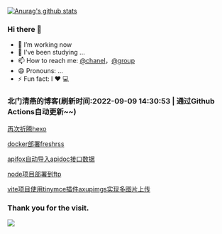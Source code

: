 [![Anurag's github stats](https://github-readme-stats.vercel.app/api?username=bmqy)](https://github.com/anuraghazra/github-readme-stats)
### Hi there 👋
- 🔭 I’m working now
- 🌱 I've been studying ...
- 📫 How to reach me: [@chanel](https://t.me/tcbmqy)，[@group](https://t.me/tgbmqy)
- 😄 Pronouns: ...
- ⚡ Fun fact:  I ❤️ 💻

<!--START_SECTION:bmqy-->

### 北门清燕的博客(刷新时间:2022-09-09 14:30:53 | 通过Github Actions自动更新~~)

[再次折腾hexo](https://www.bmqy.net/2649.html)

[docker部署freshrss](https://www.bmqy.net/2648.html)

[apifox自动导入apidoc接口数据](https://www.bmqy.net/2645.html)

[node项目部署到ftp](https://www.bmqy.net/2640.html)

[vite项目使用tinymce插件axupimgs实现多图片上传](https://www.bmqy.net/2642.html)

<!--END_SECTION:bmqy-->

### Thank you for the visit.
![](http://profile-counter.glitch.me/bmqy/count.svg)
